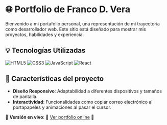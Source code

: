 # 🌐 Portfolio de Franco D. Vera

Bienvenido a mi portafolio personal, una representación de mi trayectoria como desarrollador web. Este sitio está diseñado para mostrar mis proyectos, habilidades y experiencia.

## 💡 Tecnologías Utilizadas

![HTML5](https://img.shields.io/badge/HTML5-E34F26?style=for-the-badge&logo=html5&logoColor=white)
![CSS3](https://img.shields.io/badge/CSS3-1572B6?style=for-the-badge&logo=css3&logoColor=white)
![JavaScript](https://img.shields.io/badge/JavaScript-F7DF1E?style=for-the-badge&logo=javascript&logoColor=black)
![React](https://img.shields.io/badge/React-20232A?style=plastic&logo=react&logoColor=61DAFB)

## 🎯 Características del proyecto

- **Diseño Responsivo**: Adaptabilidad a diferentes dispositivos y tamaños de pantalla.
- **Interactividad**: Funcionalidades como copiar correo electrónico al portapapeles y animaciones al pasar el cursor.

🔗 **Versión en vivo**: 🚀 [Ver portfolio online](https://tuusuario.github.io/Portfolio-FrancoD.Vera/) 🚀
